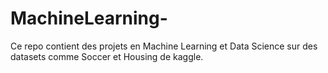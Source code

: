 # MachineLearning-
Ce repo contient des projets en Machine Learning et Data Science sur des datasets comme Soccer et Housing de kaggle. 
